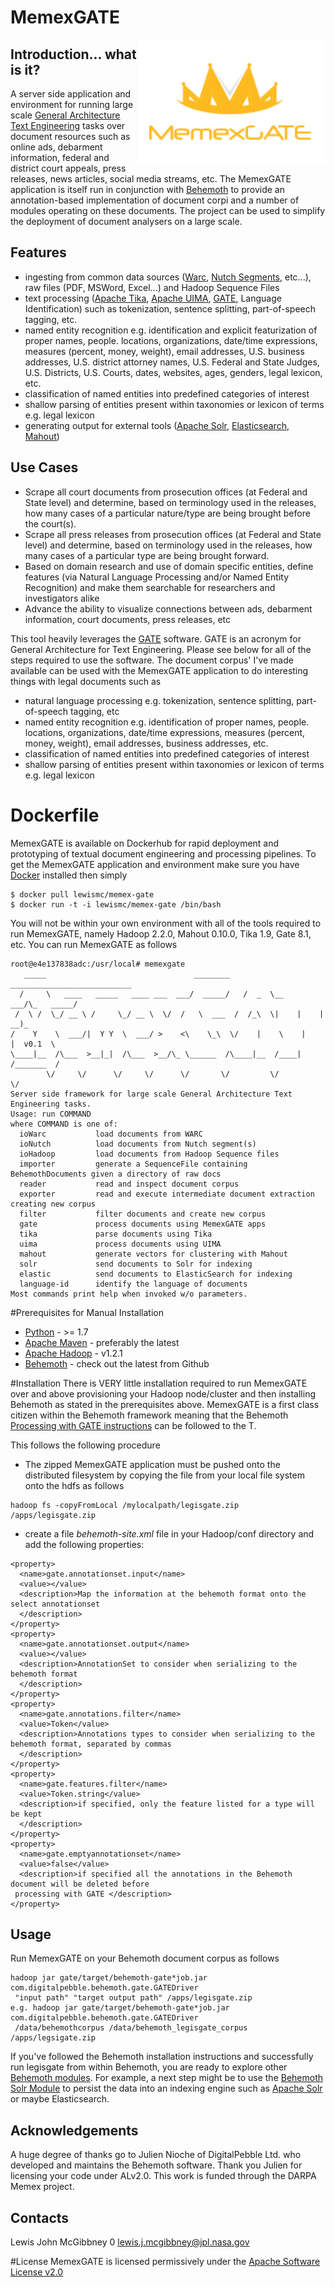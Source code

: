# MemexGATE

<img src="./logo/logo.png" align="right" width="300" />

Introduction... what is it?
------------------------
A server side application and environment for running large scale [General Architecture Text Engineering](https://gate.ac.uk/) tasks over document resources such as online ads, debarment information, federal and district court appeals, press releases, news articles, social media streams, etc. The MemexGATE application is itself run in conjunction with [Behemoth](https://github.com/DigitalPebble/behemoth) to provide an annotation-based implementation of document corpi and a number of modules operating on these documents. The project can be used to simplify the deployment of document analysers on a large scale.

Features
---------
 * ingesting from common data sources ([Warc](http://www.digitalpreservation.gov/formats/fdd/fdd000236.shtml), [Nutch Segments](http://nutch.apache.org), etc...), raw files (PDF, MSWord, Excel...) and Hadoop Sequence Files
 * text processing ([Apache Tika](http://tika.apache.org), [Apache UIMA](http://uima.apache.org), [GATE](https://gate.ac.uk), Language Identification) such as tokenization, sentence splitting, part-of-speech tagging, etc.
 * named entity recognition e.g. identification and explicit featurization of proper names, people. locations, organizations, date/time expressions, measures (percent, money, weight), email addresses, U.S. business addresses, U.S. district attorney names, U.S. Federal and State Judges, U.S. Districts, U.S. Courts, dates, websites, ages, genders, legal lexicon, etc.
 * classification of named entities into predefined categories of interest
 * shallow parsing of entities present within taxonomies or lexicon of terms e.g. legal lexicon
 * generating output for external tools ([Apache Solr](http://lucene.apache.org/solr), [Elasticsearch](https://www.elastic.co/), [Mahout](http://mahout.apache.org))

Use Cases
----------
 * Scrape all court documents from prosecution offices (at Federal and State level) and determine, based on terminology used in the releases, how many cases of a particular nature/type are being brought before the court(s).
 * Scrape all press releases from prosecution offices (at Federal and State level) and determine, based on terminology used in the releases, how many cases of a particular type are being brought forward.
 * Based on domain research and use of domain specific entities, define features (via Natural Language Processing and/or Named Entity Recognition) and make them searchable for researchers and investigators alike
 * Advance the ability to visualize connections between ads, debarment information, court documents, press releases, etc 

This tool heavily leverages the [GATE](http://gate.ac.uk) software. GATE is an acronym for General Architecture for Text Engineering.
Please see below for all of the steps required to use the software. 
The document corpus' I've made available can be used with the MemexGATE application to do interesting things with legal documents such as

 * natural language processing e.g. tokenization, sentence splitting, part-of-speech tagging, etc
 * named entity recognition e.g. identification of proper names, people. locations, organizations, date/time expressions, measures (percent, money, weight), email addresses, business addresses, etc.
 * classification of named entities into predefined categories of interest
 * shallow parsing of entities present within taxonomies or lexicon of terms e.g. legal lexicon

# Dockerfile
MemexGATE is available on Dockerhub for rapid deployment and prototyping of textual document engineering and processing pipelines.
To get the MemexGATE application and environment make sure you have [Docker](https://www.docker.com/) installed then simply
```
$ docker pull lewismc/memex-gate
$ docker run -t -i lewismc/memex-gate /bin/bash
```
You will not be within your own environment with all of the tools required to run MemexGATE, namely Hadoop 2.2.0, Mahout 0.10.0, Tika 1.9, Gate 8.1, etc.
You can run MemexGATE as follows
```
root@e4e137838adc:/usr/local# memexgate
   _____                                 ________    ___________________________
  /     \   ____   _____   ____ ___  ___/  _____/   /  _  \__    ___/\_   _____/
 /  \ /  \_/ __ \ /     \_/ __ \  \/  /   \  ___  /  /_\  \|    |    |    __)_
/    Y    \  ___/|  Y Y  \  ___/ >    <\    \_\  \/    |    \    |    |  v0.1  \
\____|__  /\___  >__|_|  /\___  >__/\_ \______  /\____|__  /____|   /_______  /
        \/     \/      \/     \/      \/       \/         \/                 \/
Server side framework for large scale General Architecture Text Engineering tasks.
Usage: run COMMAND
where COMMAND is one of:
  ioWarc           load documents from WARC
  ioNutch          load documents from Nutch segment(s)
  ioHadoop         load documents from Hadoop Sequence files
  importer         generate a SequenceFile containing BehemothDocuments given a directory of raw docs
  reader           read and inspect document corpus
  exporter         read and execute intermediate document extraction creating new corpus
  filter           filter documents and create new corpus
  gate             process documents using MemexGATE apps
  tika             parse documents using Tika
  uima             process documents using UIMA
  mahout           generate vectors for clustering with Mahout
  solr             send documents to Solr for indexing
  elastic          send documents to ElasticSearch for indexing
  language-id      identify the language of documents
Most commands print help when invoked w/o parameters.
``` 

#Prerequisites for Manual Installation

 * [Python](https://www.python.org/) - >= 1.7
 * [Apache Maven](http://mavem.apache.org) - preferably the latest
 * [Apache Hadoop](http://hadoop.apache.org) - v1.2.1
 * [Behemoth](https://github.com/DigitalPebble/behemoth) - check out the latest from Github

#Installation
There is VERY little installation required to run MemexGATE over and above provisioning your Hadoop node/cluster and then installing Behemoth as stated in the prerequisites above. 
MemexGATE is a first class citizen within the Behemoth framework meaning that the Behemoth [Processing with GATE instructions](https://github.com/DigitalPebble/behemoth/wiki/tutorial#processing-with-gate) can be followed to the T. 

This follows the following procedure
 * The zipped MemexGATE application must be pushed onto the distributed filesystem by copying the file from your local file system onto the hdfs as follows
```
hadoop fs -copyFromLocal /mylocalpath/legisgate.zip /apps/legisgate.zip
``` 
 * create a file *behemoth-site.xml* file in your Hadoop/conf directory and add the following properties:
```
<property>
  <name>gate.annotationset.input</name>
  <value></value>
  <description>Map the information at the behemoth format onto the select annotationset 
  </description>
</property>
<property>
  <name>gate.annotationset.output</name>
  <value></value>
  <description>AnnotationSet to consider when serializing to the behemoth format
  </description>
</property>
<property>
  <name>gate.annotations.filter</name>
  <value>Token</value>
  <description>Annotations types to consider when serializing to the behemoth format, separated by commas 
  </description>
</property>
<property>
  <name>gate.features.filter</name>
  <value>Token.string</value>
  <description>if specified, only the feature listed for a type will be kept
  </description>
</property>
<property>
  <name>gate.emptyannotationset</name>
  <value>false</value>
  <description>if specified all the annotations in the Behemoth document will be deleted before
 processing with GATE </description>
</property>
```
 
Usage
------
Run MemexGATE on your Behemoth document corpus as follows
```
hadoop jar gate/target/behemoth-gate*job.jar com.digitalpebble.behemoth.gate.GATEDriver 
 "input path" "target output path" /apps/legisgate.zip
e.g. hadoop jar gate/target/behemoth-gate*job.jar com.digitalpebble.behemoth.gate.GATEDriver 
 /data/behemothcorpus /data/behemoth_legisgate_corpus /apps/legsigate.zip
```
If you've followed the Behemoth installation instructions and successfully run legisgate from within Behemoth, you are ready to explore other [Behemoth modules](https://github.com/DigitalPebble/behemoth/wiki/Behemoth-Modules). 
For example, a next step might be to use the [Behemoth Solr Module](https://github.com/DigitalPebble/behemoth/wiki/Solr-module) to persist the data into an indexing engine such as [Apache Solr](http://lucene.apache.org/solr) or maybe Elasticsearch.

Acknowledgements
-----------------
A huge degree of thanks go to Julien Nioche of DigitalPebble Ltd. who developed and maintains the Behemoth software. Thank you Julien for licensing your code under ALv2.0.
This work is funded through the DARPA Memex project.

Contacts
---------
Lewis John McGibbney 0 lewis.j.mcgibbney@jpl.nasa.gov

#License
MemexGATE is licensed permissively under the [Apache Software License v2.0](http://www.apache.org/licenses/LICENSE-2.0)
